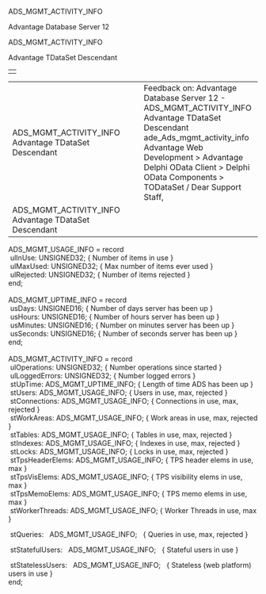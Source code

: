 ADS\_MGMT\_ACTIVITY\_INFO




Advantage Database Server 12  

ADS\_MGMT\_ACTIVITY\_INFO

Advantage TDataSet Descendant

|  |
| --- |
|  |

|  |  |  |  |  |
| --- | --- | --- | --- | --- |
| ADS\_MGMT\_ACTIVITY\_INFO  Advantage TDataSet Descendant |  |  | Feedback on: Advantage Database Server 12 - ADS\_MGMT\_ACTIVITY\_INFO Advantage TDataSet Descendant ade\_Ads\_mgmt\_activity\_info Advantage Web Development > Advantage Delphi OData Client > Delphi OData Components > TODataSet / Dear Support Staff, |  |
| ADS\_MGMT\_ACTIVITY\_INFO  Advantage TDataSet Descendant |  |  |  |  |

ADS\_MGMT\_USAGE\_INFO = record  
  ulInUse: UNSIGNED32; { Number of items in use }   
  ulMaxUsed: UNSIGNED32; { Max number of items ever used }   
  ulRejected: UNSIGNED32; { Number of items rejected }   
end;  
   
ADS\_MGMT\_UPTIME\_INFO = record  
  usDays: UNSIGNED16; { Number of days server has been up }   
  usHours: UNSIGNED16; { Number of hours server has been up }   
  usMinutes: UNSIGNED16; { Number on minutes server has been up }   
  usSeconds: UNSIGNED16; { Number of seconds server has been up }   
end;  
   
ADS\_MGMT\_ACTIVITY\_INFO = record  
  ulOperations: UNSIGNED32; { Number operations since started }   
  ulLoggedErrors: UNSIGNED32; { Number logged errors }   
  stUpTime: ADS\_MGMT\_UPTIME\_INFO; { Length of time ADS has been up }   
  stUsers: ADS\_MGMT\_USAGE\_INFO; { Users in use, max, rejected }   
  stConnections: ADS\_MGMT\_USAGE\_INFO; { Connections in use, max, rejected }   
  stWorkAreas: ADS\_MGMT\_USAGE\_INFO; { Work areas in use, max, rejected }   
  stTables: ADS\_MGMT\_USAGE\_INFO; { Tables in use, max, rejected }   
  stIndexes: ADS\_MGMT\_USAGE\_INFO; { Indexes in use, max, rejected }   
  stLocks: ADS\_MGMT\_USAGE\_INFO; { Locks in use, max, rejected }   
  stTpsHeaderElems: ADS\_MGMT\_USAGE\_INFO; { TPS header elems in use, max }   
  stTpsVisElems: ADS\_MGMT\_USAGE\_INFO; { TPS visibility elems in use, max }   
  stTpsMemoElems: ADS\_MGMT\_USAGE\_INFO; { TPS memo elems in use, max }   
  stWorkerThreads: ADS\_MGMT\_USAGE\_INFO; { Worker Threads in use, max }

 stQueries:   ADS\_MGMT\_USAGE\_INFO;   { Queries in use, max, rejected }

 stStatefulUsers:   ADS\_MGMT\_USAGE\_INFO;   { Stateful users in use }

 stStatelessUsers:   ADS\_MGMT\_USAGE\_INFO;   { Stateless (web platform) users in use }  
end;